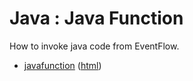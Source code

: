 # Java : Java Function

How to invoke java code from EventFlow.

* [javafunction](src/site/markdown/index.md) ([html](https://plord12.github.io/samples/10.4.0/java/javafunction/))
